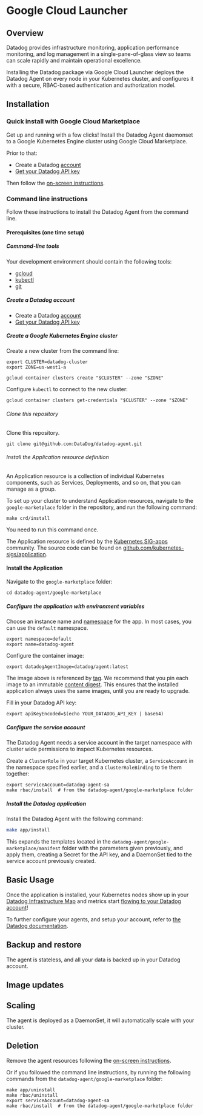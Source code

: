 # Google Cloud Launcher

## Overview

Datadog provides infrastructure monitoring, application performance monitoring, and log management in a single-pane-of-glass view so teams can scale rapidly and maintain operational excellence.

Installing the Datadog package via Google Cloud Launcher deploys the Datadog Agent on every node in your Kubernetes cluster, and configures it with a secure, RBAC-based authentication and authorization model.

## Installation

### Quick install with Google Cloud Marketplace

Get up and running with a few clicks! Install the Datadog Agent daemonset to a
Google Kubernetes Engine cluster using Google Cloud Marketplace.

Prior to that:

- Create a Datadog [account](https://www.datadoghq.com/)
- [Get your Datadog API key](https://app.datadoghq.com/account/settings#api)

Then follow the [on-screen instructions](https://console.cloud.google.com/marketplace/details/datadog-saas/datadog).

### Command line instructions

Follow these instructions to install the Datadog Agent from the command line.

#### Prerequisites (one time setup)

##### Command-line tools

Your development environment should contain the following tools:

- [gcloud](https://cloud.google.com/sdk/gcloud/)
- [kubectl](https://kubernetes.io/docs/reference/kubectl/overview/)
- [git](https://git-scm.com/book/en/v2/Getting-Started-Installing-Git)

##### Create a Datadog account

- Create a Datadog [account](https://www.datadoghq.com/)
- [Get your Datadog API key](https://app.datadoghq.com/account/settings#api)

##### Create a Google Kubernetes Engine cluster

Create a new cluster from the command line:

```shell
export CLUSTER=datadog-cluster
export ZONE=us-west1-a

gcloud container clusters create "$CLUSTER" --zone "$ZONE"
```

Configure `kubectl` to connect to the new cluster:

```shell
gcloud container clusters get-credentials "$CLUSTER" --zone "$ZONE"
```

###### Clone this repository

Clone this repository.

```shell
git clone git@github.com:DataDog/datadog-agent.git
```

###### Install the Application resource definition

An Application resource is a collection of individual Kubernetes components,
such as Services, Deployments, and so on, that you can manage as a group.

To set up your cluster to understand Application resources, navigate to the
`google-marketplace` folder in the repository, and run the following command:

```shell
make crd/install
```

You need to run this command once.

The Application resource is defined by the
[Kubernetes SIG-apps](https://github.com/kubernetes/community/tree/master/sig-apps)
community. The source code can be found on
[github.com/kubernetes-sigs/application](https://github.com/kubernetes-sigs/application).

#### Install the Application

Navigate to the `google-marketplace` folder:

```shell
cd datadog-agent/google-marketplace
```

##### Configure the application with environment variables

Choose an instance name and
[namespace](https://kubernetes.io/docs/concepts/overview/working-with-objects/namespaces/)
for the app. In most cases, you can use the `default` namespace.

```shell
export namespace=default
export name=datadog-agent
```

Configure the container image:

```shell
export datadogAgentImage=datadog/agent:latest
```

The image above is referenced by
[tag](https://docs.docker.com/engine/reference/commandline/tag). We recommend
that you pin each image to an immutable
[content digest](https://docs.docker.com/registry/spec/api/#content-digests).
This ensures that the installed application always uses the same images,
until you are ready to upgrade.

Fill in your Datadog API key:

```shell
export apiKeyEncoded=$(echo YOUR_DATADOG_API_KEY | base64)
```

##### Configure the service account

The Datadog Agent needs a service account in the target namespace with cluster wide
permissions to inspect Kubernetes resources.

Create a `ClusterRole` in your target Kubernetes cluster, a `ServiceAccount` in the namespace specified earlier, and a `ClusterRoleBinding` to tie them together:

```shell
export serviceAccount=datadog-agent-sa
make rbac/install  # from the datadog-agent/google-marketplace folder
```

##### Install the Datadog application

Install the Datadog Agent with the following command:

```bash
make app/install
```

This expands the templates located in the `datadog-agent/google-marketplace/manifest` folder with the parameters given previously, and apply them, creating a Secret for the API key, and a DaemonSet tied to the service account previously created.

## Basic Usage

Once the application is installed, your Kubernetes nodes show up in your [Datadog Infrastructure Map](https://app.datadoghq.com/infrastructure/map) and metrics start [flowing to your Datadog account](https://app.datadoghq.com/metric/summary)!

To further configure your agents, and setup your account, refer to [the Datadog documentation](https://docs.datadoghq.com/).

## Backup and restore

The agent is stateless, and all your data is backed up in your Datadog account.

## Image updates

## Scaling

The agent is deployed as a DaemonSet, it will automatically scale with your cluster.

## Deletion

Remove the agent resources following the [on-screen instructions](https://console.cloud.google.com/marketplace/details/datadog-saas/datadog).

Or if you followed the command line instructions, by running the following commands from the `datadog-agent/google-marketplace` folder:

```shell
make app/uninstall
make rbac/uninstall
export serviceAccount=datadog-agent-sa
make rbac/install  # from the datadog-agent/google-marketplace folder
```
